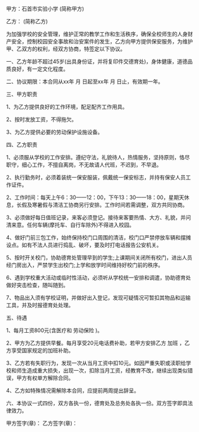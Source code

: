 
 


甲方：石首市实验小学 (简称甲方)


乙方： (简称乙方)


为加强学校的安全管理，维护正常的教学工作和生活秩序，确保全校师生的人身财产安全，控制校园安全事故和治安案件的发生，乙方向甲方提供保安服务，为维护甲、乙双方的权利，经双方协商，特签定以下协议。


一、乙方年龄不超过45岁(出具身份证，并将复印件交德育处)，身体健康，道德品质良好，有一定文化程度。


二、协议期限：本合同从xx年 月 日起至xx年 月 日止，有效期一年。


三、甲方职责


1、为乙方提供良好的工作环境，配足配齐工作用具。


2、按时发放工资，不得拖欠。


3、为乙方提供必要的劳动保护设施设备。


四、乙方职责


1、必须服从学校的工作安排。遵纪守法，礼貌待人，热情服务，坚持原则，恪尽职守，细心工作，不擅自离岗，不无故请人代班，不迟到，不早退。


2、执行勤务时，必须着装统一保安服装，佩戴统一保安标志，并持有保安人员工作证件。


2、工作时间：每天上午6：30——12：00，下午13：30——18：00，星期天休息，长假及寒暑假与清洁工协商另行安排。工作时间若需调整，双方共同协商。


3、必须做好每日值班记录，来客必须登记。接待来客要热情、大方、礼貌，并问清来意。任何车辆(摩托车、自行车除外)不得进入校园。


4、做好门前三包工作，始终保持校门口周围的清洁，校门口严禁停放车辆和摆摊设点。如有不法人员进行捣乱、破坏，要及时打电话报告公安机关。


5、按时开关校门，协助德育处管理早到的学生;上课期间关闭所有校门，进出人员经门房出入，严禁学生出校门;上学和放学时间维持好校门前的秩序。


6、遇到学校重大活动或临时性活动，必须听从学校统一安排和调遣，协助德育处做好突击检查，随叫随到。


7、物品出入须有学校证明，并做好出入登记，发现可疑情况可暂扣其物品和运输工具，并及时报德育处处理。


五、待遇


1、每月工资800元(含医疗和
劳动保险
)。


2、甲方为乙方提供早餐。每月享受20元电话费补助，若甲方安排乙方
加班
，乙方享受国家规定的加班补助。


3、乙方若有失职行为，发现一次从当月工资中扣10元。如因严重失职或渎职给学校和师生造成重大损失，出现一次，扣除当月工资，经教育不改，继续出现类似错误，甲方有权单方解除合同。


4、乙方如特殊情况需解除本合同，应提前两周提出辞呈。


六、本协议一式四份，双方各执一份，德育处及总务处各执一份。双方签字即具法律效力。


甲方签字(章)： 乙方签字(章)：
 


 

 
 
 
 
 
  


  
 

  


  


  
 
 
 
 

